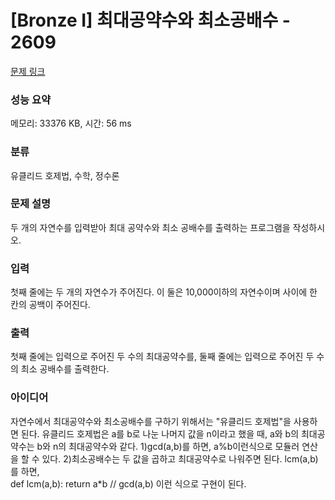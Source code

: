 # [Bronze I] 최대공약수와 최소공배수 - 2609 

[문제 링크](https://www.acmicpc.net/problem/2609) 

### 성능 요약

메모리: 33376 KB, 시간: 56 ms

### 분류

유클리드 호제법, 수학, 정수론

### 문제 설명

<p>두 개의 자연수를 입력받아 최대 공약수와 최소 공배수를 출력하는 프로그램을 작성하시오.</p>

### 입력 

 <p>첫째 줄에는 두 개의 자연수가 주어진다. 이 둘은 10,000이하의 자연수이며 사이에 한 칸의 공백이 주어진다.</p>

### 출력 

 <p>첫째 줄에는 입력으로 주어진 두 수의 최대공약수를, 둘째 줄에는 입력으로 주어진 두 수의 최소 공배수를 출력한다.</p>

### 아이디어

자연수에서 최대공약수와 최소공배수를 구하기 위해서는 "유클리드 호제법"을 사용하면 된다.
유클리드 호제법은 a를 b로 나눈 나머지 값을 n이라고 했을 때, a와 b의 최대공약수는 b와 n의 최대공약수와 같다.
1)gcd(a,b)를 하면, a%b이런식으로 모듈러 연산을 할 수 있다.
2)최소공배수는 두 값을 곱하고 최대공약수로 나워주면 된다. 
lcm(a,b)를 하면,  
def lcm(a,b):
    return  a*b // gcd(a,b)
이런 식으로 구현이 된다.
